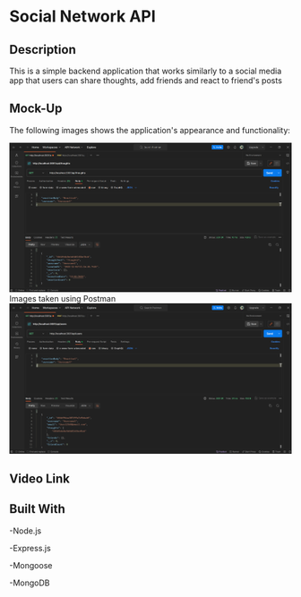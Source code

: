 # Social Network API



## Description

This is a simple backend application that works similarly to a social media app that users can share thoughts, add friends and react to friend's posts

## Mock-Up

The following images shows the application's appearance and functionality: 

![This shows what home page will look like](./assets/images/thoughts.png)Images taken using Postman
![](./assets/images/users.png)


## Video  Link



## Built With

-Node.js

-Express.js

-Mongoose

-MongoDB